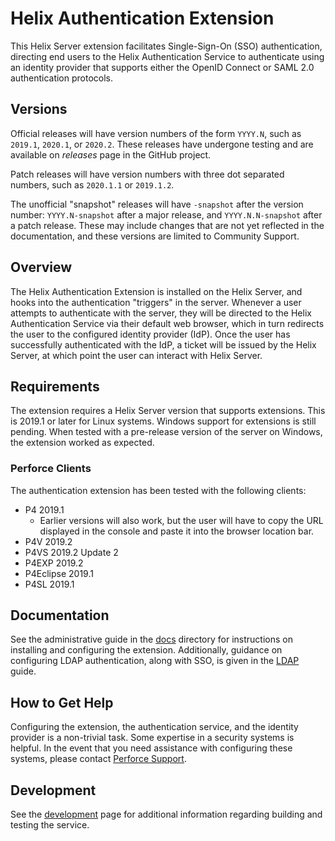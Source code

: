 # Helix Authentication Extension

This Helix Server extension facilitates Single-Sign-On (SSO) authentication,
directing end users to the Helix Authentication Service to authenticate using an
identity provider that supports either the OpenID Connect or SAML 2.0
authentication protocols.

## Versions

Official releases will have version numbers of the form `YYYY.N`, such as
`2019.1`, `2020.1`, or `2020.2`. These releases have undergone testing and are
available on *releases* page in the GitHub project.

Patch releases will have version numbers with three dot separated numbers, such
as `2020.1.1` or `2019.1.2`.

The unofficial "snapshot" releases will have `-snapshot` after the version
number: `YYYY.N-snapshot` after a major release, and `YYYY.N.N-snapshot` after a
patch release. These may include changes that are not yet reflected in the
documentation, and these versions are limited to Community Support.

## Overview

The Helix Authentication Extension is installed on the Helix Server, and hooks
into the authentication "triggers" in the server. Whenever a user attempts to
authenticate with the server, they will be directed to the Helix Authentication
Service via their default web browser, which in turn redirects the user to the
configured identity provider (IdP). Once the user has successfully authenticated
with the IdP, a ticket will be issued by the Helix Server, at which point the
user can interact with Helix Server.

## Requirements

The extension requires a Helix Server version that supports extensions. This is
2019.1 or later for Linux systems. Windows support for extensions is still
pending. When tested with a pre-release version of the server on Windows, the
extension worked as expected.

### Perforce Clients

The authentication extension has been tested with the following clients:

* P4 2019.1
    + Earlier versions will also work, but the user will have to copy the URL
      displayed in the console and paste it into the browser location bar.
* P4V 2019.2
* P4VS 2019.2 Update 2
* P4EXP 2019.2
* P4Eclipse 2019.1
* P4SL 2019.1

## Documentation

See the administrative guide in the [docs](./docs) directory for instructions on
installing and configuring the extension. Additionally, guidance on configuring
LDAP authentication, along with SSO, is given in the [LDAP](./docs/LDAP.md)
guide.

## How to Get Help

Configuring the extension, the authentication service, and the identity provider
is a non-trivial task. Some expertise in a security systems is helpful. In the
event that you need assistance with configuring these systems, please contact
[Perforce Support](https://www.perforce.com/support/request-support).

## Development

See the [development](./docs/Development.md) page for additional information
regarding building and testing the service.
